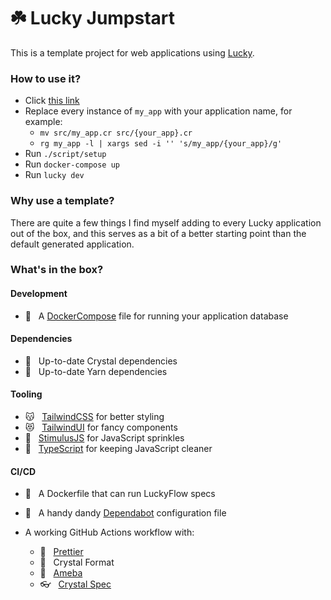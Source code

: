 # ☘️ Lucky Jumpstart

This is a template project for web applications using [Lucky](https://luckyframework.org).

### How to use it?

- Click [this link](https://github.com/stephendolan/lucky_jumpstart/generate)
- Replace every instance of `my_app` with your application name, for example:
  - `mv src/my_app.cr src/{your_app}.cr`
  - `rg my_app -l | xargs sed -i '' 's/my_app/{your_app}/g'`
- Run `./script/setup`
- Run `docker-compose up`
- Run `lucky dev`

### Why use a template?

There are quite a few things I find myself adding to every Lucky application out of the box, and this serves as a bit of a better starting point than the default generated application.

### What's in the box?

#### Development

- 🐳 &nbsp; A [DockerCompose](https://docs.docker.com/compose/) file for running your application database

#### Dependencies

- 💎 &nbsp; Up-to-date Crystal dependencies
- 🧶 &nbsp; Up-to-date Yarn dependencies

#### Tooling

- 😽 &nbsp; [TailwindCSS](https://tailwindcss.com) for better styling
- 😻 &nbsp; [TailwindUI](https://tailwindui.com) for fancy components
- 🎉 &nbsp; [StimulusJS](https://stimulusjs.org) for JavaScript sprinkles
- 🚀 &nbsp; [TypeScript](https://typescript.org) for keeping JavaScript cleaner

#### CI/CD

- 🐳 &nbsp; A Dockerfile that can run LuckyFlow specs
- 🤖 &nbsp; A handy dandy [Dependabot](https://dependabot.com/) configuration file

- A working GitHub Actions workflow with:

  - 💃 &nbsp; [Prettier](https://prettier.io/)
  - 💎 &nbsp; Crystal Format
  - 🦠 &nbsp; [Ameba](https://github.com/crystal-ameba/ameba)
  - 👓 &nbsp; [Crystal Spec](https://crystal-lang.org/api/latest/Spec.html)
